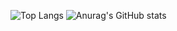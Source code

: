 ![Top Langs](https://github-readme-stats.vercel.app/api/top-langs/?username=grodrigues-dev$layout=compact)
![Anurag's GitHub stats](https://github-readme-stats.vercel.app/api?username=grodrigues-dev&theme=radical)

<!--
**grodrigues-dev/grodrigues-dev** is a ✨ _special_ ✨ repository because its `README.md` (this file) appears on your GitHub profile.

Here are some ideas to get you started:

- 🔭 I’m currently working on ...
- 🌱 I’m currently learning ...
- 👯 I’m looking to collaborate on ...
- 🤔 I’m looking for help with ...
- 💬 Ask me about ...
- 📫 How to reach me: ...
- 😄 Pronouns: ...
- ⚡ Fun fact: ...
-->
